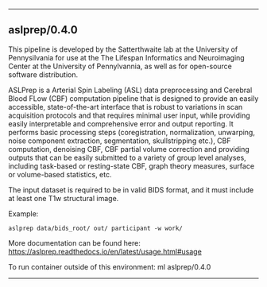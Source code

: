 
----------------------------------
## aslprep/0.4.0 ##
This pipeline is developed by the Satterthwaite lab at the University of Pennysilvania for use at the The Lifespan Informatics and Neuroimaging Center at the University of Pennylvannia, as well as for open-source software distribution.

ASLPrep is a Arterial Spin Labeling (ASL) data preprocessing and Cerebral Blood FLow (CBF) computation pipeline that is designed to provide an easily accessible, state-of-the-art interface that is robust to variations in scan acquisition protocols and that requires minimal user input, while providing easily interpretable and comprehensive error and output reporting. It performs basic processing steps (coregistration, normalization, unwarping, noise component extraction, segmentation, skullstripping etc.), CBF computation, denoising CBF, CBF partial volume correction and providing outputs that can be easily submitted to a variety of group level analyses, including task-based or resting-state CBF, graph theory measures, surface or volume-based statistics, etc.

The input dataset is required to be in valid BIDS format, and it must include at least one T1w structural image.

Example:
```
aslprep data/bids_root/ out/ participant -w work/

```

More documentation can be found here: https://aslprep.readthedocs.io/en/latest/usage.html#usage

To run container outside of this environment: ml aslprep/0.4.0

----------------------------------
